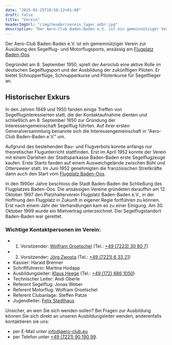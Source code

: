 ```yaml
---
date: "2015-01-25T18:58:22+01:00"
draft: false
title: "Verein"
HeaderImgUrl: "/img/header/verein_lager_edbr.jpg"
description: "Der Aero-Club Baden-Baden e.V. ist ein gemeinnütziger Verein zur Ausübung des Segelflug- und Motorflugsports. Hier finden sie mehr Informationen zu uns."
---
```


Der Aero-Club Baden-Baden e.V. ist ein gemeinnütziger Verein zur Ausübung des Segelflug- und Motorflugsports, ansässig am [Flugplatz Baden-Oos](http://www.flugplatz-baden-oos.de).

Gegründet am 8. September 1950, spielt der Aeroclub eine aktive Rolle im deutschen Segelflugsport und der Ausbildung der zukünftigen Piloten. Er bietet Schnupperflüge, Schnupperkurse und Pilotenkurse für Segelflieger an.

Historischer Exkurs
-------------------
In den Jahren 1949 und 1950 fanden einige Treffen von Segelfluginteressierten statt, die der Kontaktaufnahme dienten und schließlich am 8. September 1950 zur Gründung der Interessengemeinschaft Segelflug führten. Auf ihrer ersten Generalversammlung benannte sich die Interessengemeinschaft in "Aero-Club Baden-Baden e.V." um.

Aufgrund des bestehenden Bau- und Flugverbots konnte anfangs nur theoretischer Flugunterricht stattfinden. Erst im April 1952 konnte der Verein mit einem Darlehen der Stadtsparkasse Baden-Baden erste Segelflugzeuge kaufen. Erste Starts fanden auf einem Ausweichgelände zwischen Bühl und Ottersweier statt. Im Juni 1952 genehmigten die französischen Streitkräfte dann auch den Start vom [Flugplatz Baden-Oos](http://www.flugplatz-baden-oos.de).

In den 1990er Jahre beschloss die Stadt Baden-Baden die Schließung des Flugplatzes Baden-Oos. Die ansässigen Vereine gründeten daraufhin am 12. Oktober 1997 den Platzhalterverein Flugplatz Baden-Baden e.V., in der Hoffnung den Flugplatz in Zukunft in eigener Regie fortführen zu können. Erst nach einem Jahr der Verhandlungen kam es zu einer Einigung. Am 30. Oktober 1999 wurde ein Mietvertrag unterzeichnet. Der Segelflugstandort Baden-Baden war gerettet.

### Wichtige Kontaktpersonen im Verein:

* 1. Vorsitzender: [Wolfram Groetschel](mailto:vs1@aero-club.eu) (Tel.: [+49 (7223) 30 80 7](tel:+49722330807))
* 2. Vorsitzender: [Jörg Zwosta](mailto:vs2@aero-club.eu) (Tel.: [+49 (7221) 6 33 21](tel:+49722163321))
* Kassier: Harald Brenner
* Schriftführerin: Martina Hodapp
* Ausbildungsleiter: [Klaus Heege](mailto:ausbildung@aero-club.eu) (Tel.: [+49 (172) 686 1050](tel:+491726861050))
* Technischer Leiter: Andi Oberle
* Referent Segelflug: Jonas Weber
* Referent Motorflug: Wolfram Groetschel
* Referent Clubanlage: Steffen Patze
* Jugendleiter: [Felix Stadthaus](mailto:jugend@aero-club.eu)

Unsicher, an wen Sie sich wenden sollen? Bei Fragen zur Ausbildung können Sie sich direkt an unseren Ausbildungsleiter wenden, anderenfalls kontaktieren sie uns:

* per E-Mail unter <info@aero-club.eu>
* per Telefon unter [+49 (7221) 90 190 99](tel:+4972219019099).
